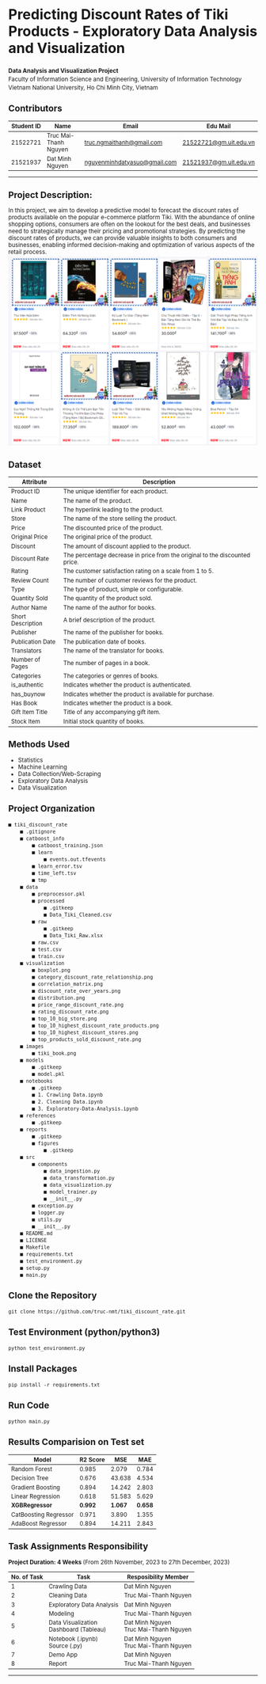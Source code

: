 Predicting Discount Rates of Tiki Products - Exploratory Data Analysis and Visualization
==============================

<p>
    <small><b>Data Analysis and Visualization Project</b><br>
    Faculty of Information Science and Engineering, University of Information Technology <br>
    Vietnam National University, Ho Chi Minh City, Vietnam<br>
</p>

## Contributors

|Student ID|Name     |  Email   | Edu Mail|
|-----|---------|-----------------|----------------------|
|21522721|Truc Mai-Thanh Nguyen| truc.ngmaithanh@gmail.com | 21522721@gm.uit.edu.vn|
|21521937|Dat Minh Nguyen |     nguyenminhdatyasuo@gmail.com    | 21521937@gm.uit.edu.vn|


-------------------------------
Project Description: 
------------------------------
In this project, we aim to develop a predictive model to forecast the discount rates of products available on the popular e-commerce platform Tiki. With the abundance of online shopping options, consumers are often on the lookout for the best deals, and businesses need to strategically manage their pricing and promotional strategies. By predicting the discount rates of products, we can provide valuable insights to both consumers and businesses, enabling informed decision-making and optimization of various aspects of the retail process.
![Image Alt text](images/tiki_book.png)

Dataset 
-------------------------------
| Attribute         | Description                                                                                      |
|-------------------|--------------------------------------------------------------------------------------------------|
| Product ID        | The unique identifier for each product.                                                          |
| Name              | The name of the product.                                                                         |
| Link Product      | The hyperlink leading to the product.                                                            |
| Store             | The name of the store selling the product.                                                       |
| Price             | The discounted price of the product.                                                             |
| Original Price    | The original price of the product.                                                               |
| Discount          | The amount of discount applied to the product.                                                   |
| Discount Rate     | The percentage decrease in price from the original to the discounted price.                       |
| Rating            | The customer satisfaction rating on a scale from 1 to 5.                                          |
| Review Count      | The number of customer reviews for the product.                                                   |
| Type              | The type of product, simple or configurable.                                                      |
| Quantity Sold     | The quantity of the product sold.                                                                 |
| Author Name       | The name of the author for books.                                                                 |
| Short Description| A brief description of the product.                                                               |
| Publisher         | The name of the publisher for books.                                                              |
| Publication Date  | The publication date of books.                                                                    |
| Translators       | The name of the translator for books.                                                             |
| Number of Pages   | The number of pages in a book.                                                                    |
| Categories        | The categories or genres of books.                                                                                                                                     |
| is_authentic      | Indicates whether the product is authenticated.                                                   |
| has_buynow        | Indicates whether the product is available for purchase.                                          |
| Has Book          | Indicates whether the product is a book.                                                          |
| Gift Item Title   | Title of any accompanying gift item.                                                              |
| Stock Item        | Initial stock quantity of books.                                                                  |


Methods Used
------------
* Statistics
* Machine Learning
* Data Collection/Web-Scraping
* Exploratory Data Analysis
* Data Visualization


Project Organization
------------
```
■ tiki_discount_rate
    ■ .gitignore
    ■ catboost_info
        ■ catboost_training.json
        ■ learn
            ■ events.out.tfevents
        ■ learn_error.tsv
        ■ time_left.tsv
        ■ tmp
    ■ data
        ■ preprocessor.pkl
        ■ processed
            ■ .gitkeep
            ■ Data_Tiki_Cleaned.csv
        ■ raw
            ■ .gitkeep
            ■ Data_Tiki_Raw.xlsx
        ■ raw.csv
        ■ test.csv
        ■ train.csv
    ■ visualization
        ■ boxplot.png
        ■ category_discount_rate_relationship.png
        ■ correlation_matrix.png
        ■ discount_rate_over_years.png
        ■ distribution.png
        ■ price_range_discount_rate.png
        ■ rating_discount_rate.png
        ■ top_10_big_store.png
        ■ top_10_highest_discount_rate_products.png
        ■ top_10_highest_discount_stores.png
        ■ top_products_sold_discount_rate.png
    ■ images
        ■ tiki_book.png
    ■ models
        ■ .gitkeep
        ■ model.pkl
    ■ notebooks
        ■ .gitkeep
        ■ 1. Crawling Data.ipynb
        ■ 2. Cleaning Data.ipynb
        ■ 3. Exploratory-Data-Analysis.ipynb
    ■ references
        ■ .gitkeep
    ■ reports
        ■ .gitkeep
        ■ figures
            ■ .gitkeep
    ■ src
        ■ components
            ■ data_ingestion.py
            ■ data_transformation.py
            ■ data_visualization.py
            ■ model_trainer.py
            ■ __init__.py
        ■ exception.py
        ■ logger.py
        ■ utils.py
        ■ __init__.py
    ■ README.md
    ■ LICENSE
    ■ Makefile
    ■ requirements.txt
    ■ test_environment.py
    ■ setup.py
    ■ main.py
```
Clone the Repository
------------------
```
git clone https://github.com/truc-nmt/tiki_discount_rate.git
```
Test Environment (python/python3)
-----------------
```
python test_environment.py
```
Install Packages 
-----------------
```
pip install -r requirements.txt
```
Run Code
-----------------
```
python main.py
```

Results Comparision on Test set
-----------------------------
|Model|R2 Score|MSE|MAE|
|--------|------|----|---|
|Random Forest|0.985|2.079|0.784|
|Decision Tree|0.676|43.638|4.534|
|Gradient Boosting|0.894|14.242|2.803|
|Linear Regression|0.618|51.583|5.629|
|__XGBRegressor__|__0.992__|__1.067__|__0.658__|        
|CatBoosting Regressor|0.971|3.890|1.355|
|AdaBoost Regressor|0.894|14.211|2.843|

<!-- Visualization
------------------------------------

![Image 1](visualization/boxplot.png)

![Image 2](visualization\category_discount_rate_relationship.png) -->


Task Assignments Responsibility
-----------------------------------

<b>Project Duration: 4 Weeks </b>(From 26th November, 2023 to 27th December, 2023)

|__No. of Task__|__Task__|__Resposibility Member__|
|---------------------------|----|----------------------|
|1|Crawling Data|Dat Minh Nguyen|
|2|Cleaning Data|Truc Mai-Thanh Nguyen|
|3|Exploratory Data Analysis|Dat Minh Nguyen|
|4|Modeling|Truc Mai-Thanh Nguyen|
|5|Data Visualization <br> Dashboard (Tableau)|Dat Minh Nguyen <br> Truc Mai-Thanh Nguyen|
|6|Notebook (.ipynb)<br>Source (.py)|Dat Minh Nguyen <br> Truc Mai-Thanh Nguyen|
|7|Demo App|Dat Minh Nguyen|
|8|Report|Truc Mai-Thanh Nguyen|





-------------------







